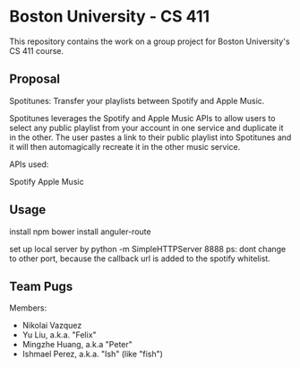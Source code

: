 # Boston University - CS 411

This repository contains the work on a group project for Boston University's
CS 411 course.

## Proposal

Spotitunes: Transfer your playlists between Spotify and Apple Music.

Spotitunes leverages the Spotify and Apple Music APIs to allow users to select any public playlist from your account in one service and duplicate it in the other. The user pastes a link to their public playlist into Spotitunes and it will then automagically recreate it in the other music service.

APIs used:

Spotify
Apple Music

## Usage

install npm
bower install anguler-route

set up local server by
python -m SimpleHTTPServer 8888
ps: dont change to other port, because the callback url is added to the spotify whitelist.

## Team Pugs

Members:
- Nikolai Vazquez
- Yu Liu, a.k.a. "Felix"
- Mingzhe Huang, a.k.a "Peter"
- Ishmael Perez, a.k.a. "Ish" (like "fish")
